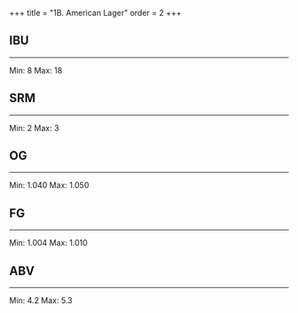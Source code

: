 +++
title = "1B. American Lager"
order = 2
+++
## IBU
******
Min: 8
Max: 18
## SRM
******
Min: 2
Max: 3
## OG
******
Min: 1.040
Max: 1.050
## FG
******
Min: 1.004
Max: 1.010
## ABV
******
Min: 4.2
Max: 5.3
